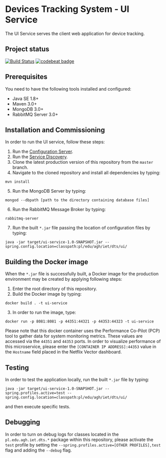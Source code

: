# Devices Tracking System - UI Service
The UI Service serves the client web application for device tracking.

## Project status
[![Build Status](https://travis-ci.org/device-tracking-system/ui-service.svg?branch=master)](https://travis-ci.org/device-tracking-system/ui-service)
[![codebeat badge](https://codebeat.co/badges/7e4d994a-2fcd-468a-8e6e-7cb0bee3bd08)](https://codebeat.co/projects/github-com-device-tracking-system-ui-service-master)

## Prerequisites
You need to have the following tools installed and configured:
  - Java SE 1.8+
  - Maven 3.0+
  - MongoDB 3.0+
  - RabbitMQ Server 3.0+

## Installation and Commissioning
In order to run the UI service, follow these steps:
  1. Run the [Configuration Server](https://github.com/device-tracking-system/configuration-server).
  2. Run the [Service Discovery](https://github.com/device-tracking-system/service-discovery).
  3. Clone the latest production version of this repository from the `master` branch.
  4. Navigate to the cloned repository and install all dependencies by typing:
```
mvn install
``` 
  5. Run the MongoDB Server by typing:
```
mongod --dbpath [path to the directory containing database files]
```
  6. Run the RabbitMQ Message Broker by typing:
```
rabbitmq-server
```
  7. Run the built `*.jar` file passing the location of configuration files by typing:
```
java -jar target/ui-service-1.0-SNAPSHOT.jar --spring.config.location=classpath:pl/edu/agh/iet/dts/ui/
```

## Building the Docker image
When the `*.jar` file is successfully built, a Docker image for the production environment may be created by applying
following steps:
  1. Enter the root directory of this repository.
  2. Build the Docker image by typing:
```
docker build . -t ui-service
```
  3. In order to run the image, type:
```
docker run -p 8081:8081 -p 44351:44321 -p 44353:44323 -t ui-service
```
Please note that this docker container uses the Performance Co-Pilot (PCP) tool to gather data for system monitoring
metrics. These values are accessed via the `44351` and `44353` ports. In order to visualize performance of this
microservice, please enter the `[CONTAINER IP ADDRESS]:44353` value in the `Hostname` field placed in the Netflix Vector
dashboard.

## Testing
In order to test the application locally, run the built `*.jar` file by typing:
```
java -jar target/ui-service-1.0-SNAPSHOT.jar --spring.profiles.active=test --spring.config.location=classpath:pl/edu/agh/iet/dts/ui/
```
and then execute specific tests.

## Debugging
In order to turn on debug logs for classes located in the `pl.edu.agh.iet.dts.*` package within this repository, please 
activate the `test`  profile by setting the `--spring.profiles.active=[OTHER PROFILES],test` flag and adding the 
`--debug` flag.
